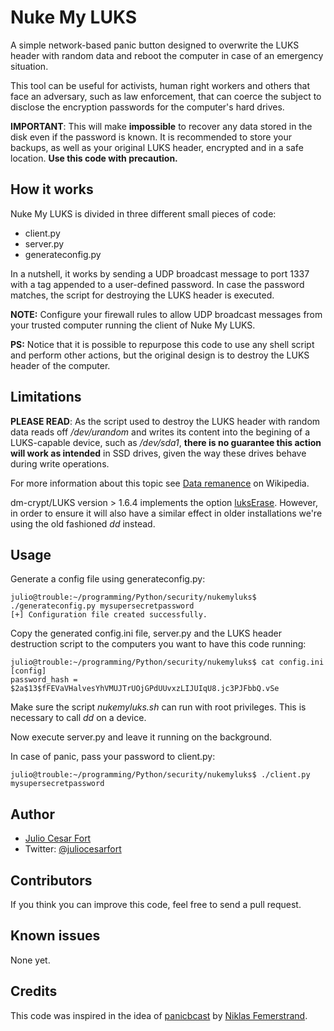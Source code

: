 # Nuke My LUKS
A simple network-based panic button designed to overwrite the LUKS header
with random data and reboot the computer in case of an emergency situation.

This tool can be useful for activists, human right workers and others that
face an adversary, such as law enforcement, that can coerce the subject to
disclose the encryption passwords for the computer's hard drives.

**IMPORTANT**: This will make **impossible** to recover any data stored in the disk even if the password is known. It is recommended to store your backups, as well as your original LUKS header, encrypted and in a safe location.
**Use this code with precaution.**

## How it works

Nuke My LUKS is divided in three different small pieces of code:
- client.py
- server.py
- generateconfig.py

In a nutshell, it works by sending a UDP broadcast message to port 1337 with a tag appended to a user-defined password. In case the password matches, the script for destroying the LUKS header is executed.

**NOTE:** Configure your firewall rules to allow UDP broadcast messages from your trusted computer running the client of Nuke My LUKS.

**PS:** Notice that it is possible to repurpose this code to use any shell script and perform other actions, but the original design is to destroy the LUKS header of the computer.

## Limitations

**PLEASE READ**: As the script used to destroy the LUKS header with random data reads off */dev/urandom* and writes its content into the begining of a LUKS-capable device, such as */dev/sda1*, **there is no guarantee this action will work as intended** in SSD drives, given the way these drives behave during write operations.

For more information about this topic see [Data remanence](https://en.wikipedia.org/wiki/Data_remanence#Data_on_solid-state_drives) on Wikipedia.

dm-crypt/LUKS version > 1.6.4 implements the option [luksErase](https://wiki.archlinux.org/index.php/Dm-crypt/Device_encryption#Removing_LUKS_keys).
However, in order to ensure it will also have a similar effect in older installations we're using the old fashioned *dd* instead.

## Usage

Generate a config file using generateconfig.py:

```
julio@trouble:~/programming/Python/security/nukemyluks$ ./generateconfig.py mysupersecretpassword
[+] Configuration file created successfully.
```

Copy the generated config.ini file, server.py and the LUKS header destruction script to the computers you want to have this code running:
```
julio@trouble:~/programming/Python/security/nukemyluks$ cat config.ini
[config]
password_hash = $2a$13$fFEVaVHalvesYhVMUJTrUOjGPdUUvxzLIJUIqU8.jc3PJFbbQ.vSe
```

Make sure the script *nukemyluks.sh* can run with root privileges. This is necessary to call *dd* on a device.

Now execute server.py and leave it running on the background.

In case of panic, pass your password to client.py:
```
julio@trouble:~/programming/Python/security/nukemyluks$ ./client.py mysupersecretpassword
```

## Author
- [Julio Cesar Fort](http://www.whatever.io)
- Twitter: [@juliocesarfort](https://www.twitter.com/juliocesarfort)

## Contributors

If you think you can improve this code, feel free to send a pull request.

## Known issues

None yet.

## Credits
This code was inspired in the idea of [panicbcast](https://github.com/qnrq/panic_bcast) by [Niklas Femerstrand](http://www.qnrq.se/).
